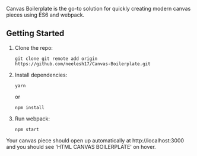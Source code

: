 Canvas Boilerplate is the go-to solution for quickly creating modern canvas pieces using ES6 and webpack.

## Getting Started

1.  Clone the repo:

        git clone git remote add origin https://github.com/neelesh17/Canvas-Boilerplate.git

2.  Install dependencies:

        yarn

    or

        npm install

3.  Run webpack:

        npm start

Your canvas piece should open up automatically at http://localhost:3000 and you should see 'HTML CANVAS BOILERPLATE' on hover.
